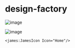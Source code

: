# design-factory

![image](https://github.com/jamesnet214/design-factory/assets/52397976/1ff2520a-514a-4d79-aee2-44c21d91c034)

![image](https://github.com/jamesnet214/design-factory/assets/52397976/63995b75-971f-48f5-b82d-a657212ad92d)

```
<james:JamesIcon Icon="Home"/>
```
